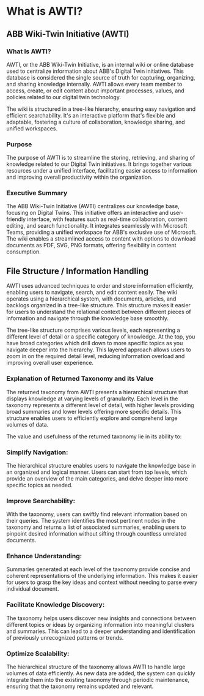 # What is AWTI?

## **ABB Wiki-Twin Initiative (AWTI)**

### **What Is AWTI?**

AWTI, or the ABB Wiki-Twin Initiative, is an internal wiki or online database used to centralize information about ABB's Digital Twin initiatives. This database is considered the single source of truth for capturing, organizing, and sharing knowledge internally. AWTI allows every team member to access, create, or edit content about important processes, values, and policies related to our digital twin technology.

The wiki is structured in a tree-like hierarchy, ensuring easy navigation and efficient searchability. It's an interactive platform that's flexible and adaptable, fostering a culture of collaboration, knowledge sharing, and unified workspaces.

### **Purpose**

The purpose of AWTI is to streamline the storing, retrieving, and sharing of knowledge related to our Digital Twin initiatives. It brings together various resources under a unified interface, facilitating easier access to information and improving overall productivity within the organization.

### **Executive Summary**

The ABB Wiki-Twin Initiative (AWTI) centralizes our knowledge base, focusing on Digital Twins. This initiative offers an interactive and user-friendly interface, with features such as real-time collaboration, content editing, and search functionality. It integrates seamlessly with Microsoft Teams, providing a unified workspace for ABB's exclusive use of Microsoft. The wiki enables a streamlined access to content with options to download documents as PDF, SVG, PNG formats, offering flexibility in content consumption.

## **File Structure / Information Handling**

AWTI uses advanced techniques to order and store information efficiently, enabling users to navigate, search, and edit content easily. The wiki operates using a hierarchical system, with documents, articles, and backlogs organized in a tree-like structure. This structure makes it easier for users to understand the relational context between different pieces of information and navigate through the knowledge base smoothly.

The tree-like structure comprises various levels, each representing a different level of detail or a specific category of knowledge. At the top, you have broad categories which drill down to more specific topics as you navigate deeper into the hierarchy. This layered approach allows users to zoom in on the required detail level, reducing information overload and improving overall user experience.

### **Explanation of Returned Taxonomy and its Value**

The returned taxonomy from AWTI presents a hierarchical structure that displays knowledge at varying levels of granularity. Each level in the taxonomy represents a different level of detail, with higher levels providing broad summaries and lower levels offering more specific details. This structure enables users to efficiently explore and comprehend large volumes of data.

The value and usefulness of the returned taxonomy lie in its ability to:

### Simplify Navigation:

The hierarchical structure enables users to navigate the knowledge base in an organized and logical manner. Users can start from top levels, which provide an overview of the main categories, and delve deeper into more specific topics as needed.

### Improve Searchability:

With the taxonomy, users can swiftly find relevant information based on their queries. The system identifies the most pertinent nodes in the taxonomy and returns a list of associated summaries, enabling users to pinpoint desired information without sifting through countless unrelated documents.

### Enhance Understanding:

Summaries generated at each level of the taxonomy provide concise and coherent representations of the underlying information. This makes it easier for users to grasp the key ideas and context without needing to parse every individual document.

### Facilitate Knowledge Discovery:

The taxonomy helps users discover new insights and connections between different topics or ideas by organizing information into meaningful clusters and summaries. This can lead to a deeper understanding and identification of previously unrecognized patterns or trends.

### Optimize Scalability:

The hierarchical structure of the taxonomy allows AWTI to handle large volumes of data efficiently. As new data are added, the system can quickly integrate them into the existing taxonomy through periodic maintenance, ensuring that the taxonomy remains updated and relevant.